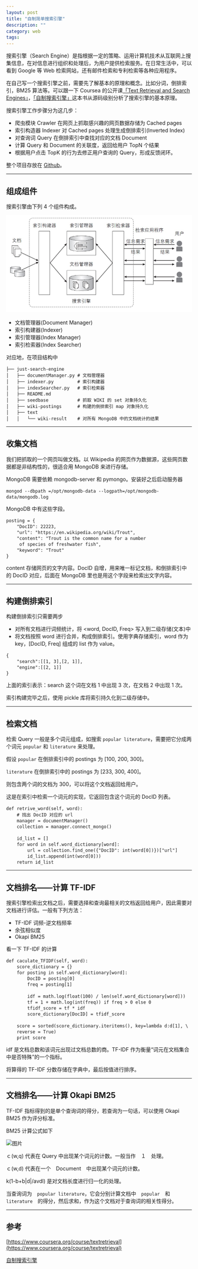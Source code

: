 ```yaml
---
layout: post
title: "自制简单搜索引擎"
description: ""
category: web
tags:
---
```


搜索引擎（Search Engine）是指根据一定的策略、运用计算机技术从互联网上搜集信息，在对信息进行组织和处理后，为用户提供检索服务。在日常生活中，可以看到 Google 等 Web 检索网站，还有邮件检索和专利检索等各种应用程序。

在自己写一个搜索引擎之前，需要先了解基本的原理和概念。比如分词，倒排索引，BM25 算法等。可以跟一下 Coursea 的公开课[「Text Retrieval and Search Engines」](https://www.coursera.org/course/textretrieval)，[「自制搜索引擎」](http://book.douban.com/subject/26681675/)这本书从源码级别分析了搜索引擎的基本原理。

搜索引擎工作步骤分为这几步：

* 爬虫模块 Crawler 在网页上抓取感兴趣的网页数据存储为 Cached pages
* 索引构造器 Indexer 对 Cached pages 处理生成倒排索引(Inverted Index)
* 对查询词 Query 在倒排索引中查找对应的文档 Document
* 计算 Query 和 Document 的关联度，返回给用户 TopN 个结果
* 根据用户点击 TopK 的行为去修正用户查询的 Query，形成反馈闭环。

整个项目存放在 [Github](https://github.com/Huangtuzhi/just-search-engine)。

----------------------------------------

## 组成组件

搜索引擎由下列 4 个组件构成。

![图片](/assets/images/search-engine-1.png)

* 文档管理器(Document Manager)
* 索引构建器(Indexer)
* 索引管理器(Index Manager)
* 索引检索器(Index Searcher)

对应地，在项目结构中

```
├── just-search-engine
│   ├── documentManager.py # 文档管理器
│   ├── indexer.py         # 索引构建器
│   ├── indexSearcher.py   # 索引检索器
│   ├── README.md          
│   ├── seedbase           # 抓取 WIKI 的 set 对象持久化
│   ├── wiki-postings      # 构建的倒排索引 map 对象持久化
│   ├── text
│   │   └── wiki-result    # 对所有 MongoDB 中的文档统计的结果

```

-----------------------------------

## 收集文档

我们把抓取的一个网页叫做文档。以 Wikipedia 的网页作为数据源，这些网页数据都是非结构性的，很适合用 MongoDB 来进行存储。

MongoDB 需要依赖 mongodb-server 和 pymongo。安装好之后启动服务器

```
mongod --dbpath =/opt/mongodb-data --logpath=/opt/mongodb-data/mongodb.log
```

MongoDB 中有这些字段。

```
posting = {
    "DocID": 22223,
    "url": "https://en.wikipedia.org/wiki/Trout",
    "content": "Trout is the common name for a number
     of species of freshwater fish",
    "keyword": "Trout"
}
```

content 存储网页的文字内容。DocID 自增，用来唯一标记文档，和倒排索引中的 DocID 对应，后面在 MongoDB 里也是用这个字段来检索出文字内容。


-----------------------------------

## 构建倒排索引

构建倒排索引只需要两步

* 对所有文档进行词频统计，将 <word, DocID, Freq> 写入到二级存储(文本)中
* 将文档按照 word 进行合并，构成倒排索引。使用字典存储索引，word 作为 key，[DocID, Freq] 组成的 list 作为 value。

```
{
    "search":[[1, 3],[2, 1]],
    "engine":[[2, 1]]
}
```

上面的索引表示：search 这个词在文档 1 中出现 3 次，在文档 2 中出现 1 次。

索引构建完毕之后，使用 pickle 库将索引持久化到二级存储中。

-------------------------------
## 检索文档

检索 Query 一般是多个词元组成，如搜索 `popular literature`，需要把它分成两个词元
`popular` 和 `literature` 来处理。

假设 `popular` 在倒排索引中的 postings 为 [100, 200, 300]。

`literature` 在倒排索引中的 postings 为 [233, 300, 400]。

则包含两个词的文档为 300，可以将这个文档返回给用户。

这是在索引中检索一个词元的实现，它返回包含这个词元的 DocID 列表。

```
def retrive_word(self, word):
    # 找出 DocID 对应的 url
    manager = documentManager()
    collection = manager.connect_mongo()

    id_list = []
    for word in self.word_dictionary[word]:
        url = collection.find_one({"DocID": int(word[0])})["url"]
        id_list.append(int(word[0]))
    return id_list
```

---------------------------------
## 文档排名——计算 TF-IDF

搜索引擎检索出文档之后，需要选择和查询最相关的文档返回给用户，因此需要对文档进行评估。一般有下列方法：

* TF-IDF 词频-逆文档频率
* 余弦相似度
* Okapi BM25

看一下 TF-IDF 的计算

```
def caculate_TFIDF(self, word):
    score_dictionary = {}
    for posting in self.word_dictionary[word]:
        DocID = posting[0]
        freq = posting[1]

        idf = math.log(float(100) / len(self.word_dictionary[word]))
        tf = 1 + math.log(int(freq)) if freq > 0 else 0
        tfidf_score = tf * idf
        score_dictionary[DocID] = tfidf_score
            
    score = sorted(score_dictionary.iteritems(), key=lambda d:d[1], \
    reverse = True)
    print score
```

idf 是文档总数和该词元出现过文档总数的商。TF-IDF 作为衡量“词元在文档集合中是否特殊”的一个指标。

将算得的 TF-IDF 分数存储在字典中，最后按值进行排序。

----------------------------------

## 文档排名——计算 Okapi BM25

TF-IDF 指标得到的是单个查询词的得分，若查询为一句话，可以使用 Okapi BM25 作为评分标准。

BM25 计算公式如下

![图片](/assets/images/search-engine-２.png)

ｃ(w,q) 代表在 Query 中出现某个词元的计数。一般当作　１　处理。

ｃ(w,d) 代表在一个　Document　中出现某个词元的计数。

k(1-b+b|d|/avdl) 是对文档长度进行归一化的处理。

当查询词为　`popular literature`，它会分别计算文档中　`popular`　和　`literature`　的得分，然后求和，作为这个文档对于查询词的相关性得分。

-----------------------------------

## 参考

[https://www.coursera.org/course/textretrieval](https://www.coursera.org/course/textretrieval)

[自制搜索引擎](http://book.douban.com/subject/26681675/)